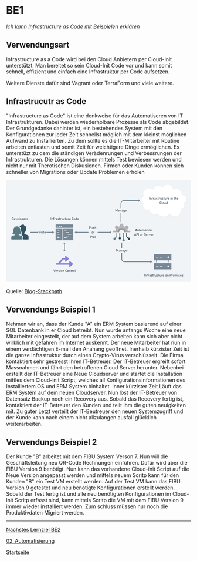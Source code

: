 # BE1
*Ich kann Infrastructure as Code mit Beispielen erklären*

## Verwendungsart

Infrastructure as a Code wird bei den Cloud Anbietern per Cloud-Init unterstützt. Man bereitet so sein Cloud-Init Code vor und kann somit schnell, effizient und einfach eine Infrastruktur per Code aufsetzen.

Weitere Dienste dafür sind Vagrant oder TerraForm und viele weitere.

## Infrastrucutr as Code

"Infrastructure as Code" ist eine denkweise für das Automatiseren von IT Infrastrukturen. Dabei werden wiederholbare Prozesse als Code abgebildet.
Der Grundgedanke dahinter ist, ein bestehendes System mit den Konfigurationen zur jeder Zeit schnellst möglich mit dem kleinst möglichen Aufwand zu Installierten.
Zu dem sollte es die IT-Mitarbeiter mit Routine arbeiten entlasten und somit Zeit für weichtigere Dinge ermöglichen.
Es unterstüzt zu dem die ständigen Verädenrungen und Verbessrungen der Infrastrukturen. Die Lösungen können mittels Test bewiesen werden und nicht nur mit Therotischen Diskusionen.
Firmen oder Kunden können sich schneller von Migrations oder Update Problemen erholen

![IaaC](../00_Allgemein/images/02_Automatisierung/BE1/infrastructure-as-code.png)

Quelle: [Blog-Stackpath](https://blog.stackpath.com/infrastructure-as-code-explainer/)

## Verwendungs Beispiel 1

Nehmen wir an, dass der Kunde "A" ein ERM System basierend auf einer SQL Datenbank in er Cloud betreibt.
Nun wurde anfangs Woche eine neue Mitarbeiter eingestellt, der auf dem System arbeiten kann sich aber nicht wirklich mit gefahren im Internet auskennt.
Der neue Mitarbeiter hat nun in einem verdächtigen E-mail den Anahang geöffnet. Inerhalb kürzister Zeit ist die ganze Infrastruktur durch einen Crypto-Virus verschlüsselt.
Die Firma kontaktiert sehr gestresst Ihren IT-Betreuer. Der IT-Betreuer ergreift sofort Massnahmen und fährt den betroffenen Cloud Server herunter.
Nebenbei erstellt der IT-Betreuer eine Neue Cloudserver und startet die Installation mittles dem Cloud-init Script, welches all Konfigurationsinformationen des Installiertem OS und ERM System binhaltet. Inner kürzister Zeit Läuft das ERM System auf dem neuen Cloudserver. Nun löst der IT-Betreuer von Datensatz Backup noch ein Recovery aus.
Sobald das Recovery fertig ist, kontaktiert der IT-Betreuer den Kunden und teilt Ihm die guten neuigkeiten mit. Zu guter Letzt verteilt der IT-Beutreuer den neuen Systemzugriff und der Kunde kann nach einem nicht allzulangen ausfall glücklich weiterarbeiten.

## Verwendungs Beispiel 2

Der Kunde "B" arbeitet mit dem FIBU System Verson 7. Nun will die Geschäftsleitung neu QR-Code Rechnungen einführen. Dafür wird aber die FIBU Version 9 benötigt.
Nun kann das vorhandene Cloud-init Script auf die Neue Version angepasst werden und mittels neuem Scritp kann für den Kunden "B" ein Test VM erstellt werden. Auf der Test VM kann das FIBU Version 9 getestet und neu benötigte Konfigurationen erstellt werden. Sobald der Test fertig ist und alle neu benötigten Konfigurationen im Cloud-init Scritp erfasst sind, kann mittels Scritp die VM mit dem FIBU Version 9 immer wieder installiert werden. Zum schluss müssen nur noch die Produktivdaten Migriert werden.

___

[Nächstes Lernziel BE2](https://github.com/ask-yo-girl-about-me/Project-Future/blob/main/02_Automatisierung/BE2.md)

[02_Automatisierung](../02_Automatisierung)

[Startseite](https://github.com/ask-yo-girl-about-me/Project-Future)